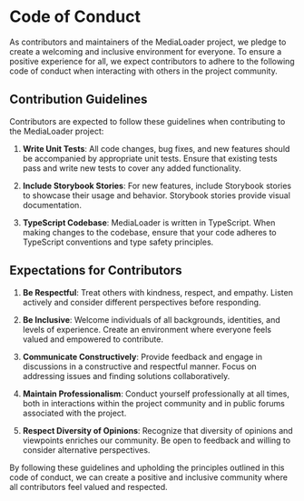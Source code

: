 # Code of Conduct

As contributors and maintainers of the MediaLoader project, we pledge to create a welcoming and inclusive environment for everyone. To ensure a positive experience for all, we expect contributors to adhere to the following code of conduct when interacting with others in the project community.

## Contribution Guidelines

Contributors are expected to follow these guidelines when contributing to the MediaLoader project:

1. **Write Unit Tests**: All code changes, bug fixes, and new features should be accompanied by appropriate unit tests. Ensure that existing tests pass and write new tests to cover any added functionality.

2. **Include Storybook Stories**: For new features, include Storybook stories to showcase their usage and behavior. Storybook stories provide visual documentation.

3. **TypeScript Codebase**: MediaLoader is written in TypeScript. When making changes to the codebase, ensure that your code adheres to TypeScript conventions and type safety principles.


## Expectations for Contributors

1. **Be Respectful**: Treat others with kindness, respect, and empathy. Listen actively and consider different perspectives before responding.

2. **Be Inclusive**: Welcome individuals of all backgrounds, identities, and levels of experience. Create an environment where everyone feels valued and empowered to contribute.

3. **Communicate Constructively**: Provide feedback and engage in discussions in a constructive and respectful manner. Focus on addressing issues and finding solutions collaboratively.

4. **Maintain Professionalism**: Conduct yourself professionally at all times, both in interactions within the project community and in public forums associated with the project.

5. **Respect Diversity of Opinions**: Recognize that diversity of opinions and viewpoints enriches our community. Be open to feedback and willing to consider alternative perspectives.

By following these guidelines and upholding the principles outlined in this code of conduct, we can create a positive and inclusive community where all contributors feel valued and respected.